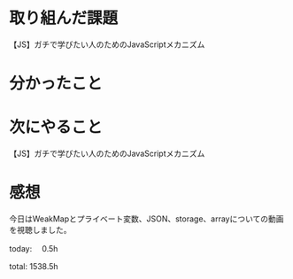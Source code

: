# 取り組んだ課題
【JS】ガチで学びたい人のためのJavaScriptメカニズム

# 分かったこと 

# 次にやること
【JS】ガチで学びたい人のためのJavaScriptメカニズム

# 感想 
今日はWeakMapとプライベート変数、JSON、storage、arrayについての動画を視聴しました。

today: 　0.5h

total: 1538.5h
